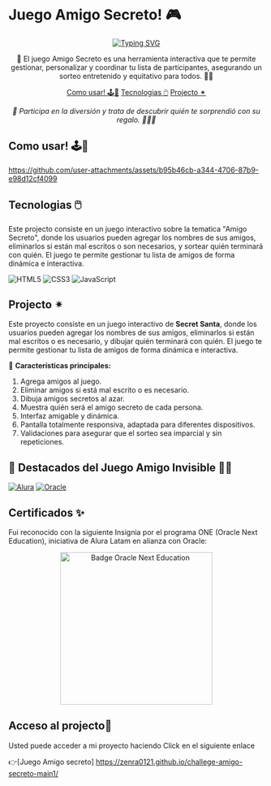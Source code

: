 # Juego Amigo Secreto! 🎮

<div align="center">
  <a href="https://git.io/typing-svg">
    <img src="https://readme-typing-svg.demolab.com?font=Fira+Code&pause=1000&color=238636&center=true&vCenter=true&repeat=true&width=435&lines=Juego+Amigo+Secreto!+🎁" alt="Typing SVG" />
  </a>
</div>
<p align="center"> 
  🎁 El juego Amigo Secreto es una herramienta interactiva que te permite gestionar, personalizar y coordinar tu lista de participantes, asegurando un sorteo entretenido y equitativo para todos. 🤝🎉
</p> 

<p align="center">
  <a href="#-como-usar">Como usar! 🕹️🎲</a>
  <a href="#-tecnologias">Tecnologias 🖱️</a>
  <a href="#-proyecto">Projecto ✴︎</a>
</p>

<p align="center">
  <i>🎉 Participa en la diversión y trata de descubrir quién te sorprendió con su regalo. 🤔🎁✨</i>
</p>

## Como usar! 🕹️🎲

https://github.com/user-attachments/assets/b95b46cb-a344-4706-87b9-e98d12cf4099

## Tecnologias 🖱️

Este projecto consiste en un juego interactivo sobre la tematica "Amigo Secreto", donde los usuarios pueden agregar los nombres de sus amigos, eliminarlos si están mal escritos o son necesarios, y sortear quién terminará con quién. El juego te permite gestionar tu lista de amigos de forma dinámica e interactiva.

![HTML5](https://img.shields.io/badge/HTML5-E34F26?style=for-the-badge&logo=html5&logoColor=white)
![CSS3](https://img.shields.io/badge/CSS3-1572B6?style=for-the-badge&logo=css3&logoColor=white)
![JavaScript](https://img.shields.io/badge/JavaScript-F7DF1E?style=for-the-badge&logo=javascript&logoColor=black)

##  Projecto ✴︎

Este proyecto consiste en un juego interactivo de **Secret Santa**, donde los usuarios pueden agregar los nombres de sus amigos, eliminarlos si están mal escritos o es necesario, y dibujar quién terminará con quién. El juego te permite gestionar tu lista de amigos de forma dinámica e interactiva.

🎯 **Características principales:**
1. Agrega amigos al juego.
2. Eliminar amigos si está mal escrito o es necesario.
3. Dibuja amigos secretos al azar.
4. Muestra quién será el amigo secreto de cada persona.
5. Interfaz amigable y dinámica.
6. Pantalla totalmente responsiva, adaptada para diferentes dispositivos.
7. Validaciones para asegurar que el sorteo sea imparcial y sin repeticiones.

## 🌟 Destacados del Juego Amigo Invisible 🎁✨

[![Alura](https://img.shields.io/badge/Alura-0073CE?style=for-the-badge&logoColor=white)](https://www.alura.com.br/)
[![Oracle](https://img.shields.io/badge/Oracle-FF0000?style=for-the-badge&logoColor=white)](https://www.oracle.com/br/)

## Certificados ✨

Fui reconocido con la siguiente Insignia por el programa ONE (Oracle Next Education), iniciativa de Alura Latam en alianza con Oracle:
<p align= "center">
 <img src="https://github.com/user-attachments/assets/1f3f492c-dd14-46aa-9a62-4d4ad3ded31d" alt="Badge Oracle Next Education" width="300">
</p>

## Acceso al projecto📲

Usted puede acceder a mi proyecto haciendo Click en el siguiente enlace

👉[Juego Amigo secreto] https://zenra0121.github.io/challege-amigo-secreto-main1/





